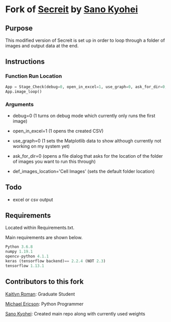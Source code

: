 # Fork of [Secreit](https://github.com/SanoKyohei/Secreit/) by [Sano Kyohei](https://github.com/SanoKyohei/)

## Purpose

This modified version of Secreit is set up in order to loop through a folder of images and output data at the end.

## Instructions

### Function Run Location

```Python
App = Stage_Check(debug=0, open_in_excel=1, use_graph=0, ask_for_dir=0, def_images_location='Cell Images')
App.image_loop()
```

### Arguments

* debug=0 (1 turns on debug mode which currently only runs the first image)

* open_in_excel=1 (1 opens the created CSV)

* use_graph=0 (1 sets the Matplotlib data to show although currently not working on my system yet)

* ask_for_dir=0 (opens a file dialog that asks for the location of the folder of images you want to run this through)

* def_images_location='Cell Images' (sets the default folder location)

## Todo

* excel or csv output

## Requirements

Located within Requirements.txt.

Main requirements are shown below.

```python
Python 3.6.8
numpy 1.19.1
opencv-python 4.1.1
keras (tensorflow backend)== 2.2.4 (NOT 2.3)
tensorflow 1.13.1
```

## Contributors to this fork

[Kaitlyn Roman](https://github.com/kroman4): Graduate Student

[Michael Ericson](https://github.com/Concrete18): Python Programmer

[Sano Kyohei](https://github.com/SanoKyohei/): Created main repo along with currently used weights
